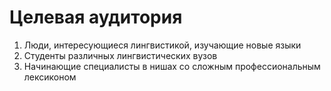 # Целевая аудитория
1. Люди, интересующиеся лингвистикой, изучающие новые языки
2. Студенты различных лингвистических вузов
3. Начинающие специалисты в нишах со сложным профессиональным лексиконом